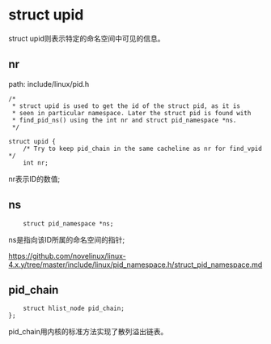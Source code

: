 struct upid
========================================

struct upid则表示特定的命名空间中可见的信息。

nr
----------------------------------------

path: include/linux/pid.h
```
/*
 * struct upid is used to get the id of the struct pid, as it is
 * seen in particular namespace. Later the struct pid is found with
 * find_pid_ns() using the int nr and struct pid_namespace *ns.
 */

struct upid {
    /* Try to keep pid_chain in the same cacheline as nr for find_vpid */
    int nr;
```

nr表示ID的数值;

ns
----------------------------------------

```
    struct pid_namespace *ns;
```

ns是指向该ID所属的命名空间的指针;

https://github.com/novelinux/linux-4.x.y/tree/master/include/linux/pid_namespace.h/struct_pid_namespace.md

pid_chain
----------------------------------------

```
    struct hlist_node pid_chain;
};
```

pid_chain用内核的标准方法实现了散列溢出链表。